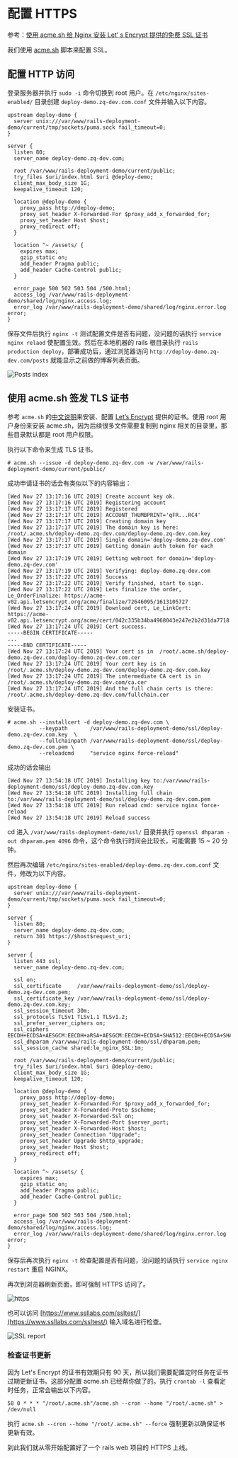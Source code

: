 # 配置 HTTPS

参考：[使用 acme.sh 给 Nginx 安装 Let’ s Encrypt 提供的免费 SSL 证书](https://ruby-china.org/topics/31983)

我们使用 [acme.sh](https://github.com/Neilpang/acme.sh) 脚本来配置 SSL。

## 配置 HTTP 访问

登录服务器并执行 `sudo -i` 命令切换到 root 用户。在 `/etc/nginx/sites-enabled/` 目录创建 `deploy-demo.zq-dev.com.conf` 文件并输入以下内容。

```
upstream deploy-demo {
  server unix:///var/www/rails-deployment-demo/current/tmp/sockets/puma.sock fail_timeout=0;
}

server {
  listen 80;
  server_name deploy-demo.zq-dev.com;

  root /var/www/rails-deployment-demo/current/public;
  try_files $uri/index.html $uri @deploy-demo;
  client_max_body_size 1G;
  keepalive_timeout 120;

  location @deploy-demo {
    proxy_pass http://deploy-demo;
    proxy_set_header X-Forwarded-For $proxy_add_x_forwarded_for;
    proxy_set_header Host $host;
    proxy_redirect off;
  }

  location ^~ /assets/ {
    expires max;
    gzip_static on;
    add_header Pragma public;
    add_header Cache-Control public;
  }

  error_page 500 502 503 504 /500.html;
  access_log /var/www/rails-deployment-demo/shared/log/nginx.access.log;
  error_log /var/www/rails-deployment-demo/shared/log/nginx.error.log  error;
}
```

保存文件后执行 `nginx -t` 测试配置文件是否有问题，没问题的话执行 `service nginx relaod` 使配置生效。然后在本地机器的 rails 根目录执行 `rails production deploy`，部署成功后，通过浏览器访问 `http://deploy-demo.zq-dev.com/posts` 就能显示之前做的博客列表页面。

![Posts index](images/posts-index.png)

## 使用 acme.sh 签发 TLS 证书

参考 `acme.sh` 的[中文说明](https://github.com/Neilpang/acme.sh/wiki/%E8%AF%B4%E6%98%8E)来安装、配置 [Let’s Encrypt](https://letsencrypt.org/) 提供的证书。使用 root 用户身份来安装 acme.sh，因为后续很多文件需要复制到 nginx 相关的目录里，那些目录默认都是 root 用户权限。

执行以下命令来生成 TLS 证书。

```
# acme.sh --issue -d deploy-demo.zq-dev.com -w /var/www/rails-deployment-demo/current/public/
```

成功申请证书的话会有类似以下的内容输出：

```
[Wed Nov 27 13:17:16 UTC 2019] Create account key ok.
[Wed Nov 27 13:17:16 UTC 2019] Registering account
[Wed Nov 27 13:17:17 UTC 2019] Registered
[Wed Nov 27 13:17:17 UTC 2019] ACCOUNT_THUMBPRINT='qFR...RC4'
[Wed Nov 27 13:17:17 UTC 2019] Creating domain key
[Wed Nov 27 13:17:17 UTC 2019] The domain key is here: /root/.acme.sh/deploy-demo.zq-dev.com/deploy-demo.zq-dev.com.key
[Wed Nov 27 13:17:17 UTC 2019] Single domain='deploy-demo.zq-dev.com'
[Wed Nov 27 13:17:17 UTC 2019] Getting domain auth token for each domain
[Wed Nov 27 13:17:19 UTC 2019] Getting webroot for domain='deploy-demo.zq-dev.com'
[Wed Nov 27 13:17:19 UTC 2019] Verifying: deploy-demo.zq-dev.com
[Wed Nov 27 13:17:22 UTC 2019] Success
[Wed Nov 27 13:17:22 UTC 2019] Verify finished, start to sign.
[Wed Nov 27 13:17:22 UTC 2019] Lets finalize the order, Le_OrderFinalize: https://acme-v02.api.letsencrypt.org/acme/finalize/72646095/1613105727
[Wed Nov 27 13:17:24 UTC 2019] Download cert, Le_LinkCert: https://acme-v02.api.letsencrypt.org/acme/cert/042c335b34ba4968043e247e2b2d31da7718
[Wed Nov 27 13:17:24 UTC 2019] Cert success.
-----BEGIN CERTIFICATE-----
...
-----END CERTIFICATE-----
[Wed Nov 27 13:17:24 UTC 2019] Your cert is in  /root/.acme.sh/deploy-demo.zq-dev.com/deploy-demo.zq-dev.com.cer
[Wed Nov 27 13:17:24 UTC 2019] Your cert key is in  /root/.acme.sh/deploy-demo.zq-dev.com/deploy-demo.zq-dev.com.key
[Wed Nov 27 13:17:24 UTC 2019] The intermediate CA cert is in  /root/.acme.sh/deploy-demo.zq-dev.com/ca.cer
[Wed Nov 27 13:17:24 UTC 2019] And the full chain certs is there:  /root/.acme.sh/deploy-demo.zq-dev.com/fullchain.cer
```

安装证书。

```
# acme.sh --installcert -d deploy-demo.zq-dev.com \
          --keypath       /var/www/rails-deployment-demo/ssl/deploy-demo.zq-dev.com.key  \
          --fullchainpath /var/www/rails-deployment-demo/ssl/deploy-demo.zq-dev.com.pem \
          --reloadcmd     "service nginx force-reload"
```

成功的话会输出

```
[Wed Nov 27 13:54:18 UTC 2019] Installing key to:/var/www/rails-deployment-demo/ssl/deploy-demo.zq-dev.com.key
[Wed Nov 27 13:54:18 UTC 2019] Installing full chain to:/var/www/rails-deployment-demo/ssl/deploy-demo.zq-dev.com.pem
[Wed Nov 27 13:54:18 UTC 2019] Run reload cmd: service nginx force-reload
[Wed Nov 27 13:54:18 UTC 2019] Reload success
```

cd 进入 `/var/www/rails-deployment-demo/ssl/` 目录并执行 `openssl dhparam -out dhparam.pem 4096` 命令，这个命令执行时间会比较长，可能需要 15 ~ 20 分钟。

然后再次编辑 `/etc/nginx/sites-enabled/deploy-demo.zq-dev.com.conf` 文件，修改为以下内容。

```
upstream deploy-demo {
  server unix:///var/www/rails-deployment-demo/current/tmp/sockets/puma.sock fail_timeout=0;
}

server {
  listen 80;
  server_name deploy-demo.zq-dev.com;
  return 301 https://$host$request_uri;
}

server {
  listen 443 ssl;
  server_name deploy-demo.zq-dev.com;

  ssl on;
  ssl_certificate     /var/www/rails-deployment-demo/ssl/deploy-demo.zq-dev.com.pem;
  ssl_certificate_key /var/www/rails-deployment-demo/ssl/deploy-demo.zq-dev.com.key;
  ssl_session_timeout 30m;
  ssl_protocols TLSv1 TLSv1.1 TLSv1.2;
  ssl_prefer_server_ciphers on;
  ssl_ciphers EECDH+ECDSA+AESGCM:EECDH+aRSA+AESGCM:EECDH+ECDSA+SHA512:EECDH+ECDSA+SHA384:EECDH+ECDSA+SHA256:ECDH+AESGCM:ECDH+AES256:DH+AESGCM:DH+AES256:RSA+AESGCM:!aNULL:!eNULL:!LOW:!RC4:!3DES:!MD5:!EXP:!PSK:!SRP:!DSS;
  ssl_dhparam /var/www/rails-deployment-demo/ssl/dhparam.pem;
  ssl_session_cache shared:le_nginx_SSL:1m;

  root /var/www/rails-deployment-demo/current/public;
  try_files $uri/index.html $uri @deploy-demo;
  client_max_body_size 1G;
  keepalive_timeout 120;

  location @deploy-demo {
    proxy_pass http://deploy-demo;
    proxy_set_header X-Forwarded-For $proxy_add_x_forwarded_for;
    proxy_set_header X-Forwarded-Proto $scheme;
    proxy_set_header X-Forwarded-Ssl on;
    proxy_set_header X-Forwarded-Port $server_port;
    proxy_set_header X-Forwarded-Host $host;
    proxy_set_header Connection "Upgrade";
    proxy_set_header Upgrade $http_upgrade;
    proxy_set_header Host $host;
    proxy_redirect off;
  }

  location ^~ /assets/ {
    expires max;
    gzip_static on;
    add_header Pragma public;
    add_header Cache-Control public;
  }

  error_page 500 502 503 504 /500.html;
  access_log /var/www/rails-deployment-demo/shared/log/nginx.access.log;
  error_log /var/www/rails-deployment-demo/shared/log/nginx.error.log  error;
}
```

保存后再次执行 `nginx -t` 检查配置是否有问题，没问题的话执行 `service nginx restart` 重启 NGINX。

再次到浏览器刷新页面，即可强制 HTTPS 访问了。

![https](images/https.png)

也可以访问 [https://www.ssllabs.com/ssltest/](https://www.ssllabs.com/ssltest/) 输入域名进行检查。

![SSL report](images/ssl-report.png)

### 检查证书更新

因为 Let's Encrypt 的证书有效期只有 90 天，所以我们需要配置定时任务在证书过期更新证书。这部分配置 acme.sh 已经帮你做了的。执行 `crontab -l` 查看定时任务，正常会输出以下内容。

```
58 0 * * * "/root/.acme.sh"/acme.sh --cron --home "/root/.acme.sh" > /dev/null
```

执行 `acme.sh --cron --home "/root/.acme.sh" --force` 强制更新以确保证书更新有效。

到此我们就从零开始配置好了一个 rails web 项目的 HTTPS 上线。
